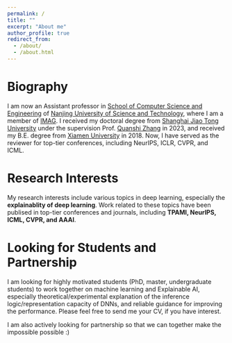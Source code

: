 ```yaml
---
permalink: /
title: ""
excerpt: "About me"
author_profile: true
redirect_from: 
  - /about/
  - /about.html
---
```


# Biography
I am now an Assistant professor in [School of Computer Science and Engineering](https://cs.njust.edu.cn) of [Nanjing University of Science and Technology](https://www.njust.edu.cn), where I am a member of [IMAG](https://imag-njust.net). I received my doctoral degree from [Shanghai Jiao Tong University](https://www.sjtu.edu.cn/) under the supervision Prof. [Quanshi Zhang](http://qszhang.com/#) in 2023, and received my B.E. degree from [Xiamen University](https://www.xmu.edu.cn) in 2018. Now, I have served as the reviewer for top-tier conferences, including NeurIPS, ICLR, CVPR, and ICML.

# Research Interests
My research interests include various topics in deep learning, especially the **explainablity of deep learning**.
Work related to these topics have been publised in top-tier conferences and journals, including **TPAMI, NeurIPS, ICML, CVPR, and AAAI**.

# Looking for Students and Partnership
​I am looking for highly motivated students (PhD, master, undergraduate students) to work together on machine learning and Explainable AI, especially theoretical/experimental explanation of the inference logic/representation capacity of DNNs, and reliable guidance for improving the performance. Please feel free to send me your CV, if you have interest.

I am also actively looking for partnership so that we can together make the impossible possible :)


